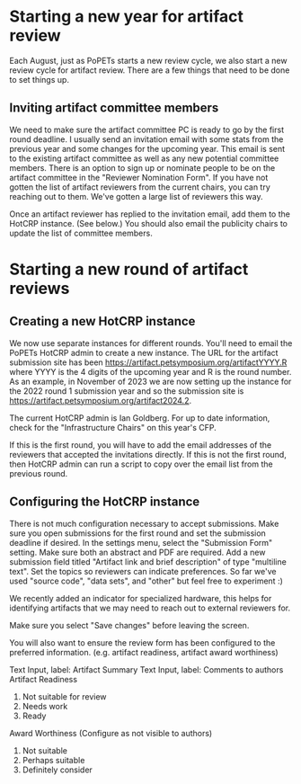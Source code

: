 # Starting a new year for artifact review

Each August, just as PoPETs starts a new review cycle, we also start a new review cycle for artifact review. There are a few things that need to be done to set things up.

## Inviting artifact committee members

We need to make sure the artifact committee PC is ready to go by the first round deadline. I usually send an invitation email with some stats from the previous year and some changes for the upcoming year. This email is sent to the existing artifact committee as well as any new potential committee members. There is an option to sign up or nominate people to be on the artifact committee in the "Reviewer Nomination Form". If you have not gotten the list of artifact reviewers from the current chairs, you can try reaching out to them. We've gotten a large list of reviewers this way.

Once an artifact reviewer has replied to the invitation email, add them to the HotCRP instance. (See below.) You should also email the publicity chairs to update the list of committee members.

# Starting a new round of artifact reviews

## Creating a new HotCRP instance

We now use separate instances for different rounds. You'll need to email the PoPETs HotCRP admin to create a new instance. The URL for the artifact submission site has been https://artifact.petsymposium.org/artifactYYYY.R where YYYY is the 4 digits of the upcoming year and R is the round number. As an example, in November of 2023 we are now setting up the instance for the 2022 round 1 submission year and so the submission site is https://artifact.petsymposium.org/artifact2024.2.

The current HotCRP admin is Ian Goldberg. For up to date information, check for the "Infrastructure Chairs" on this year's CFP.

If this is the first round, you will have to add the email addresses of the reviewers that accepted the invitations directly. If this is not the first round, then HotCRP admin can run a script to copy over the email list from the previous round.

## Configuring the HotCRP instance

There is not much configuration necessary to accept submissions. Make sure you open submissions for the first round and set the submission deadline if desired. In the settings menu, select the "Submission Form" setting. Make sure both an abstract and PDF are required. Add a new submission field titled "Artifact link and brief description" of type "multiline text". Set the topics so reviewers can indicate preferences. So far we've used "source code", "data sets", and "other" but feel free to experiment :)

We recently added an indicator for specialized hardware, this helps for identifying artifacts that we may need to reach out to external reviewers for. 

Make sure you select "Save changes" before leaving the screen.

You will also want to ensure the review form has been configured to the preferred information. (e.g. artifact readiness, artifact award worthiness)

Text Input, label: Artifact Summary
Text Input, label: Comments to authors
Artifact Readiness
1. Not suitable for review
2. Needs work
3. Ready

Award Worthiness (Configure as not visible to authors)
1. Not suitable
2. Perhaps suitable
3. Definitely consider